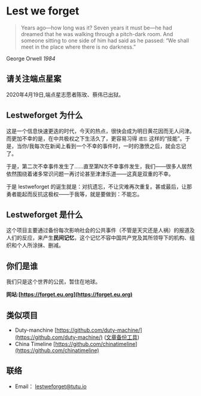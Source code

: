 # Lest we forget

> Years ago—how long was it? Seven years it must be—he had dreamed that he was walking through a pitch-dark room. And someone sitting to one side of him had said as he passed: “We shall meet in the place where there is no darkness.”

George Orwell *1984*

## 请关注端点星案


2020年4月19日,端点星志愿者陈玫、蔡伟已出狱。


## Lestweforget 为什么

这是一个信息快速更迭的时代，今天的热点，很快会成为明日黄花因而无人问津。而更加不幸的是，在中共极权之下生活久了，更容易习得 `遗忘` 这样的“技能”。于是，当你/我每次在新闻上看到一个不幸的事件时，一时的激愤之后，就会忘记了。

于是，第二次不幸事件发生了……直至第N次不幸事件发生，我们——很多人居然依然围绕着诸多常识问题一再讨论甚至津津乐道——这真是双重的不幸。

于是 lestweforget 的诞生就是：对抗遗忘，不让灾难再次重复。甚或最后，让那勇者能起而反抗这极权——于我等，就是要做到：不能忘。

## Lestweforget 是什么

这个项目主要通过备份每次影响社会的公共事件（不管是天灾还是人祸）的报道及人们的反应，来产生**民间记忆**，这个记忆不容中国共产党及其所领导下的机构、组织和个人所涂抹、删减。

## 你们是谁

我们只是这个世界的公民，暂住在地球。

**网站:[https://forget.eu.org](https://forget.eu.org)**

## 类似项目

- Duty-manchine [https://github.com/duty-machine/](https://github.com/duty-machine/)  ([文章备份工具](https://archives.duty-machine.now.sh/))
- China Timeline [https://github.com/chinatimeline](https://github.com/chinatimeline)

## 联络

- Email： lestweforget@tutu.io

